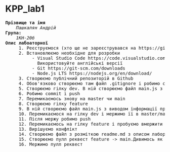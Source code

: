 # KPP_lab1

<pre>
<b>Прізвище та імя</b>
    <i>Пашкалян Андрій</i>
<b>Група:</b>
    <i>1КН-20б</i>
<b>Опис лабоаторної</b>
     1. Реєструємося (хто ще не зареєструвався на https://github.com
     2. Встановлюємо необхідне для розробки
          - Visual Studio Code https://code.visualstudio.com/download
            Використовуйте англійські версії
          - Git https://git-scm.com/downloads
          - Node.js LTS https://nodejs.org/en/download/
     3. Створюємо публічний репозиторій в Github
     4. Обов'язково створюємо там файл .gitignore і робимо clone
     5. Створюємо гілку dev. В ній створюємо файл main.js з виводом Hello world на консоль
     6. Робимо commit і push
     7. Перемикаємось знову на master чи main
     8. Створюємо гілку feature
     9. В ній створюємо файл main.js з виводом інформації про групу/номер лабораторної в консоль
     10. Перемикаємося на гілку dev і мержимо її в master/main
     11. Після мержу робимо push
     12. Перемикаємось на гілку feature і пробуємо вмержити в неї новий master/main
     13. Вирішуємо конфлікт
     14. Створюємо файл з розміткою readme.md з описом лабораторної, своя группа ім'я і прізвище. Використовувати форматування. Робимо коміт в feature
     15. Створюємо пулл реквест feature -> main.Дивимось як працювати з пулл реквестами
     16. Мержимо пулл реквест
     </pre>
